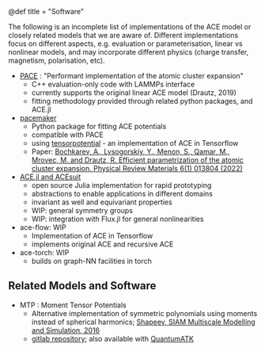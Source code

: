 @def title = "Software"


The following is an incomplete list of implementations of the ACE model or closely related models that we are aware of. Different implementations focus on different aspects, e.g. evaluation or parameterisation, linear vs nonlinear models, and may incorporate different physics (charge transfer, magnetism, polarisation, etc). 

* [PACE](https://docs.lammps.org/pair_pace.html) : "Performant implementation of the atomic cluster expansion"
  - C++ evaluation-only code with LAMMPs interface
  - currently supports the original linear ACE model (Drautz, 2019)
  - fitting methodology provided through related python packages, and ACE.jl
* [pacemaker](https://github.com/ICAMS/python-ace)
  - Python package for fitting ACE potentials
  - compatible with PACE
  - using [tensorpotential](https://github.com/ICAMS/TensorPotential) - an implementation of ACE in Tensorflow
  - Paper:  [Bochkarev, A., Lysogorskiy, Y., Menon, S., Qamar, M., Mrovec, M. and Drautz, R. Efficient parametrization of the atomic cluster expansion. Physical Review Materials 6(1) 013804 (2022)](https://journals.aps.org/prmaterials/abstract/10.1103/PhysRevMaterials.6.013804)
* [ACE.jl and ACEsuit](https://acesuit.github.io) 
   - open source Julia implementation for rapid prototyping
   - abstractions to enable applications in different domains
   - invariant as well and equivariant properties 
   - WIP: general symmetry groups
   - WIP: integration with Flux.jl for general nonlinearities
* ace-flow: WIP     
   - Implementation of ACE in Tensorflow
   - implements original ACE and recursive ACE 
* ace-torch: WIP 
   - builds on graph-NN facilities in torch

<!--
## Feature List 

|               | FS | Rnl | layers | cov |
|---            |--- |---  |---|--- |
|PACE           | y  | y   | n | n  |
|ACE.jl-stable  | n  | n   | n | n  |
|ACE.jl-dev     | y  | y   | ? | y  |
|ace-flow       | y  | y   | y | ?  |

Description of features: 
-->

## Related Models and Software 

* MTP : Moment Tensor Potentials
   - Alternative implementation of symmetric polynomials using moments instead of spherical harmonics; [Shapeev, SIAM Multiscale Modelling and Simulation, 2016](https://epubs.siam.org/doi/abs/10.1137/15M1054183)
   - [gitlab repository](http://gitlab.skoltech.ru/shapeev/mlip/); also available with [QuantumATK](https://www.synopsys.com/silicon/quantumatk.html)
